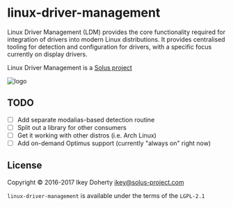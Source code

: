 linux-driver-management
=======================

Linux Driver Management (LDM) provides the core functionality required for integration of drivers
into modern Linux distributions. It provides centralised tooling for detection  and configuration
for drivers, with a specific focus currently on display drivers.

Linux Driver Management is a [Solus project](https://solus-project.com/)

![logo](https://build.solus-project.com/logo.png)

TODO
----

 - [ ] Add separate modalias-based detection routine
 - [ ] Split out a library for other consumers
 - [ ] Get it working with other distros (i.e. Arch Linux)
 - [ ] Add on-demand Optimus support (currently "always on" right now)

License
-------

Copyright © 2016-2017 Ikey Doherty <ikey@solus-project.com>

`linux-driver-management` is available under the terms of the `LGPL-2.1`

